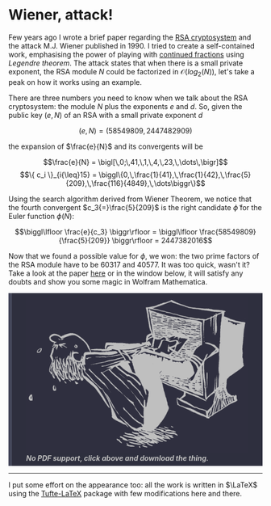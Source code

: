 # Wiener, attack!

Few years ago I wrote a brief paper regarding the [RSA cryptosystem](https://en.wikipedia.org/wiki/RSA_(cryptosystem)) and the attack M.J. Wiener published in 1990. I tried to create a self-contained work, emphasising the power of playing with [continued fractions](https://en.wikipedia.org/wiki/Continued_fraction) using *Legendre theorem*. The attack states that when there is a small private exponent, the RSA module $N$ could be factorized in $\mathcal{O}\big(log_2(N)\big)$, let's take a peak on how it works using an example.

There are three numbers you need to know when we talk about the RSA cryptosystem: the module $N$ plus the exponents $e$ and $d$. So, given the public key $(e,N)$ of an RSA with a small private exponent $d$

$$(e,N) = (58549809,2447482909)$$

the expansion of $\frac{e}{N}$ and its convergents will be

$$\frac{e}{N} = \bigl[\,0;\,41,\,1,\,4,\,23,\,\dots\,\bigr]$$
$$\{ c_i \}_{i{\leq}15} = \biggl\{0,\,\frac{1}{41},\,\frac{1}{42},\,\frac{5}{209},\,\frac{116}{4849},\,\dots\biggr\}$$

Using the search algorithm derived from Wiener Theorem, we notice that the fourth convergent $c_3{=}\frac{5}{209}$ is the right candidate $\widetilde{\phi}$ for the Euler function $\phi(N)$:

$$\biggl\lfloor \frac{e}{c_3} \biggr\rfloor = \biggl\lfloor \frac{58549809}{\frac{5}{209}} \biggr\rfloor = 2447382016$$

Now that we found a possible value for $\phi$, we won: the two prime factors of the RSA module have to be $60317$ and $40577$. It was too quick, wasn't it? Take a look at the paper [here](https://matteogiorgi.github.io/wiener/src/wiener_attack.pdf) or in the window below, it will satisfy any doubts and show you some magic in Wolfram Mathematica.

<!-- ![](https://matteogiorgi.github.io/wiener/src/wiener_attack.pdf){ width=100% height=600px } -->

<object data="https://matteogiorgi.github.io/wiener/src/wiener_attack.pdf" type="application/pdf" width="100%" height="600px">
<p style="color: #bfbfbf; background-color: #2e2f3e; margin: 0; padding-left: 2em; padding-right: 2em; padding-top: 0.5em; padding-bottom: 0.5em; border-left: 0.5em #44475a solid; font-style: italic;">
  <a href="https://matteogiorgi.github.io/wiener/src/wiener_attack.pdf" title="Download PDF"><img src="pics/extraction.png" /></a>
  <b>No PDF support, click above and download the thing.</b>
</p>
</object>

---

I put some effort on the appearance too: all the work is written in $\LaTeX$ using the [Tufte-LaTeX](https://github.com/Tufte-LaTeX/tufte-latex) package with few modifications here and there.
